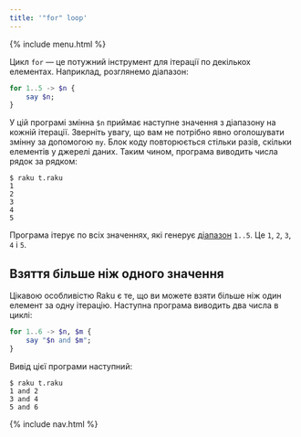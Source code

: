 ```yaml
---
title: '"for" loop'
---
```


{% include menu.html %}

Цикл `for` — це потужний інструмент для ітерації по декількох елементах. Наприклад, розглянемо діапазон:

```raku
for 1..5 -> $n {
    say $n;
}
```

У цій програмі змінна `$n` приймає наступне значення з діапазону на кожній ітерації. Зверніть увагу, що вам не потрібно явно оголошувати змінну за допомогою `my`. Блок коду повторюється стільки разів, скільки елементів у джерелі даних. Таким чином, програма виводить числа рядок за рядком:

```console
$ raku t.raku 
1
2
3
4
5
```

Програма ітерує по всіх значеннях, які генерує [діапазон](/uk/essentials/ranges) `1..5`. Це `1`, `2`, `3`, `4` і `5`.

## Взяття більше ніж одного значення

Цікавою особливістю Raku є те, що ви можете взяти більше ніж один елемент за одну ітерацію. Наступна програма виводить два числа в циклі:

```raku
for 1..6 -> $n, $m {
    say "$n and $m";
}
```

Вивід цієї програми наступний:

```console
$ raku t.raku
1 and 2
3 and 4
5 and 6
```

{% include nav.html %}